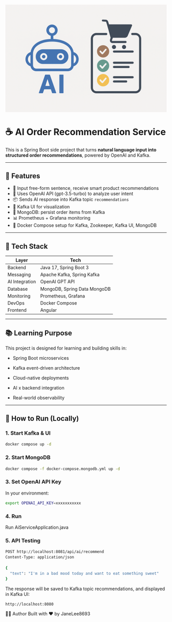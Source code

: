 ![AI Order Banner](banner.png)

# ☕ AI Order Recommendation Service

This is a Spring Boot side project that turns **natural language input into structured order recommendations**, powered by OpenAI and Kafka.

---

## 🚀 Features

- 🧠 Input free-form sentence, receive smart product recommendations
- 💬 Uses OpenAI API (gpt-3.5-turbo) to analyze user intent
- 📦 Sends AI response into Kafka topic `recommendations`
- 🔄 Kafka UI for visualization
- 🧾 MongoDB: persist order items from Kafka
- 📊 Prometheus + Grafana monitoring
- 🐳 Docker Compose setup for Kafka, Zookeeper, Kafka UI, MongoDB

---

## 🧱 Tech Stack

| Layer            | Tech                             |
|------------------|----------------------------------|
| Backend          | Java 17, Spring Boot 3           |
| Messaging        | Apache Kafka, Spring Kafka       |
| AI Integration   | OpenAI GPT API                   |
| Database         | MongoDB, Spring Data MongoDB     |
| Monitoring       | Prometheus, Grafana              |
| DevOps           | Docker Compose                   |
| Frontend         | Angular                          |

---

## 📚 Learning Purpose
This project is designed for learning and building skills in:

- Spring Boot microservices

- Kafka event-driven architecture

- Cloud-native deployments

- AI x backend integration

- Real-world observability

---

## 🔧 How to Run (Locally)

### 1. Start Kafka & UI

```bash
docker compose up -d
```

### 2. Start MongoDB
```bash
docker compose -f docker-compose.mongodb.yml up -d
```

### 3. Set OpenAI API Key
In your environment:
```bash
export OPENAI_API_KEY=xxxxxxxxxxx
```

### 4. Run
Run AiServiceApplication.java

### 5. API Testing
```bash
POST http://localhost:8081/api/ai/recommend
Content-Type: application/json

{
  "text": "I'm in a bad mood today and want to eat something sweet"
}
```

The response will be saved to Kafka topic recommendations, and displayed in Kafka UI:

```bash
http://localhost:8080
```

👩‍💻 Author
Built with ❤️ by JaneLee8693


